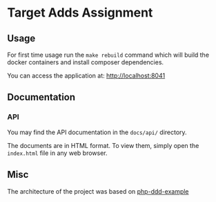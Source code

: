 # Target Adds Assignment

## Usage

For first time usage run the `make rebuild` command which will build the docker containers and install composer dependencies.

You can access the application at: [http://localhost:8041](http://localhost:8041/)

## Documentation

### API

You may find the API documentation in the `docs/api/` directory.

The documents are in HTML format. To view them, simply open the `index.html` file in any web browser.

## Misc

The architecture of the project was based on [php-ddd-example](https://github.com/CodelyTV/php-ddd-example)

